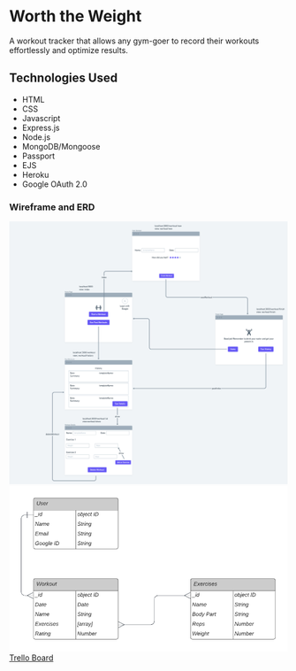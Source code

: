 # Worth the Weight
A workout tracker that allows any gym-goer to record their workouts effortlessly and optimize results. 

## Technologies Used
* HTML
* CSS
* Javascript
* Express.js
* Node.js
* MongoDB/Mongoose
* Passport
* EJS
* Heroku
* Google OAuth 2.0

### Wireframe and ERD
![wireframe](images/wireframe.png)
![ERD](images/ERD.png)  
[Trello Board](https://trello.com/b/aWRCYKNC/gym-tracker)
